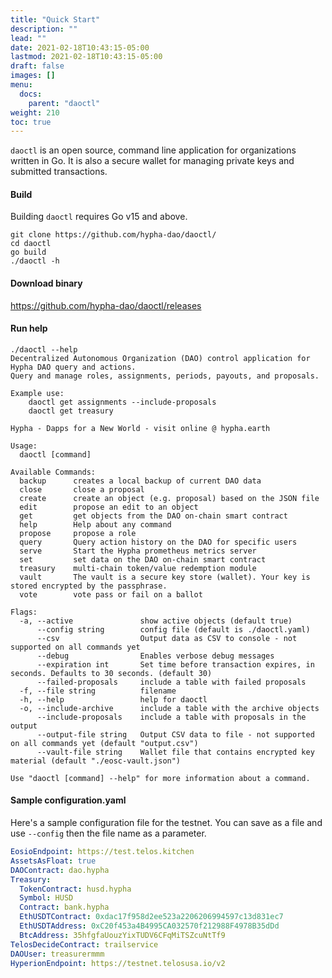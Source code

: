 ```yaml
---
title: "Quick Start"
description: ""
lead: ""
date: 2021-02-18T10:43:15-05:00
lastmod: 2021-02-18T10:43:15-05:00
draft: false
images: []
menu: 
  docs:
    parent: "daoctl"
weight: 210
toc: true
---
```


```daoctl``` is an open source, command line application for organizations written in Go. It is also a secure wallet for managing private keys and submitted transactions.

#### Build

Building ```daoctl``` requires Go v15 and above.

```
git clone https://github.com/hypha-dao/daoctl/
cd daoctl
go build
./daoctl -h
```

#### Download binary

https://github.com/hypha-dao/daoctl/releases


#### Run help
```
./daoctl --help                                                                                                                                 
Decentralized Autonomous Organization (DAO) control application for Hypha DAO query and actions.
Query and manage roles, assignments, periods, payouts, and proposals.

Example use:
	daoctl get assignments --include-proposals
	daoctl get treasury

Hypha - Dapps for a New World - visit online @ hypha.earth

Usage:
  daoctl [command]

Available Commands:
  backup      creates a local backup of current DAO data
  close       close a proposal
  create      create an object (e.g. proposal) based on the JSON file
  edit        propose an edit to an object
  get         get objects from the DAO on-chain smart contract
  help        Help about any command
  propose     propose a role
  query       Query action history on the DAO for specific users
  serve       Start the Hypha prometheus metrics server
  set         set data on the DAO on-chain smart contract
  treasury    multi-chain token/value redemption module
  vault       The vault is a secure key store (wallet). Your key is stored encrypted by the passphrase.
  vote        vote pass or fail on a ballot

Flags:
  -a, --active               show active objects (default true)
      --config string        config file (default is ./daoctl.yaml)
      --csv                  Output data as CSV to console - not supported on all commands yet
      --debug                Enables verbose debug messages
      --expiration int       Set time before transaction expires, in seconds. Defaults to 30 seconds. (default 30)
      --failed-proposals     include a table with failed proposals
  -f, --file string          filename
  -h, --help                 help for daoctl
  -o, --include-archive      include a table with the archive objects
      --include-proposals    include a table with proposals in the output
      --output-file string   Output CSV data to file - not supported on all commands yet (default "output.csv")
      --vault-file string    Wallet file that contains encrypted key material (default "./eosc-vault.json")

Use "daoctl [command] --help" for more information about a command.
```


#### Sample configuration.yaml
Here's a sample configuration file for the testnet. You can save as a file and use ```--config``` then the file name as a parameter.
```yaml
EosioEndpoint: https://test.telos.kitchen
AssetsAsFloat: true
DAOContract: dao.hypha
Treasury:
  TokenContract: husd.hypha
  Symbol: HUSD
  Contract: bank.hypha
  EthUSDTContract: 0xdac17f958d2ee523a2206206994597c13d831ec7
  EthUSDTAddress: 0xC20f453a4B4995CA032570f212988F4978B35dDd
  BtcAddress: 35hfgfaUouzYixTUDV6CFqMiTSZcuNtTf9
TelosDecideContract: trailservice
DAOUser: treasurermmm
HyperionEndpoint: https://testnet.telosusa.io/v2
```
